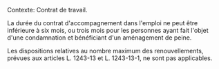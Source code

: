 Contexte: Contrat de travail.

La durée du contrat d'accompagnement dans l'emploi ne peut être inférieure à six mois, ou trois mois pour les personnes ayant fait l'objet d'une condamnation et bénéficiant d'un aménagement de peine.

Les dispositions relatives au nombre maximum des renouvellements, prévues aux articles L. 1243-13 et L. 1243-13-1, ne sont pas applicables.